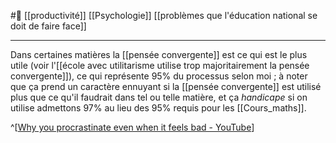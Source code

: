 #🌱 [[productivité]] [[Psychologie]] [[problèmes que l'éducation national se doit de faire face]]

---
Dans certaines matières la [[pensée convergente]] est ce qui est le plus utile (voir l'[[école avec utilitarisme utilise trop majoritairement la pensée convergente]]), ce qui représente 95% du processus selon moi ; à noter que ça prend un caractère ennuyant si la [[pensée convergente]] est utilisé plus que ce qu'il faudrait dans tel ou telle matière, et ça *handicape* si on utilise admettons 97% au lieu des 95% requis pour les [[Cours_maths]]. 

^[[Why you procrastinate even when it feels bad - YouTube](https://www.youtube.com/watch?v=FWTNMzK9vG4)]